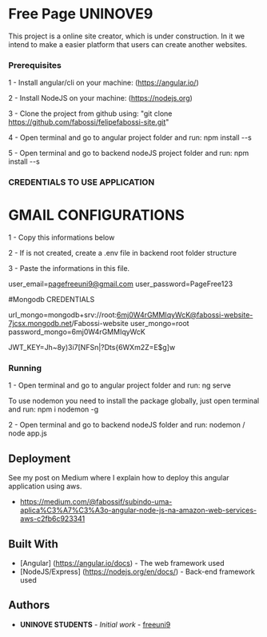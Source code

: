 # Free Page UNINOVE9

This project is a online site creator, which is under construction.
In it we intend to make a easier platform that users can create another websites.


### Prerequisites

1 - Install angular/cli on your machine: (https://angular.io/)

2 - Install NodeJS on your machine: (https://nodejs.org)

3 - Clone the project from github using: "git clone https://github.com/fabossi/felipefabossi-site.git"

4 - Open terminal and go to angular project folder and run: npm install --s

5 - Open terminal and go to backend nodeJS project folder and run: npm install --s

### CREDENTIALS TO USE APPLICATION

# GMAIL CONFIGURATIONS

1 - Copy this informations below

2 - If is not created, create a .env file in backend root folder structure

3 - Paste the informations in this file.


user_email=pagefreeuni9@gmail.com
user_password=PageFree123

#Mongodb CREDENTIALS

url_mongo=mongodb+srv://root:6mj0W4rGMMIqyWcK@fabossi-website-7jcsx.mongodb.net/Fabossi-website
user_mongo=root
password_mongo=6mj0W4rGMMIqyWcK

JWT_KEY=Jh~8y)3i7[NFSn|?Dts{6WXm2Z=E$g]w


### Running

1 - Open terminal and go to angular project folder and run: ng serve

To use nodemon you need to install the package globally, just open terminal and run: npm i nodemon -g 

2 - Open terminal and go to backend nodeJS folder and run: nodemon / node app.js


## Deployment

See my post on Medium where I explain how to deploy this angular application using aws.

* https://medium.com/@fabossif/subindo-uma-aplica%C3%A7%C3%A3o-angular-node-js-na-amazon-web-services-aws-c2fb6c923341

## Built With

* [Angular] (https://angular.io/docs) - The web framework used
* [NodeJS/Express] (https://nodejs.org/en/docs/) - Back-end framework used 


## Authors

* **UNINOVE STUDENTS** - *Initial work* - [freeuni9](https://github.com/fabossi/felipefabossi-site/)
